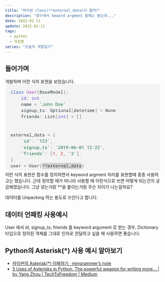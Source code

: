 ```yaml
---
title: "파이썬 class(**external_data)이 뭘까?"
description: "함수에서 keword argment 쓸때는 봤는데..."
date: 2022-02-11
update: 2022-02-11
tags:
  - python
  - 작성중
series: "오늘의 개발일기"
---
```


## 들어가며
개발하며 이런 식의 표현을 보았습니다.
![image](78927256-9DF9-47FB-A80F-6A3660F2F549.png)
이런 식의 표현은 함수를 정의하면서 keyword argment 자리를 표현할때 종종 사용하고는 했습니다.
근데 정의할 때가 아니라 사용할 때 이런식으로 쓰면 어떻게 되는건지 궁금해졌습니다. 그냥 넣는거랑 **을 붙이는거랑 무슨 차이가 나는걸까요?


데이터를 Unpacking 하는 용도로 쓰인다고 합니다.

## 데이터 언패킹 사용예시
User 에서 id, signup_ts, friends 를 keyword argument 로 받는 경우,
Dictionary 타입으로 정의된 객체를 그대로 인자로 전달하고 싶을 때 사용하면 좋습니다.


## Python의 Asterisk(*) 사용 예시 알아보기
- [파이썬의 Asterisk(*) 이해하기 · mingrammer’s note](https://mingrammer.com/understanding-the-asterisk-of-python/)
- [5 Uses of Asterisks in Python. The powerful weapon for writing more… | by Yang Zhou | TechToFreedom | Medium](https://medium.com/techtofreedom/5-uses-of-asterisks-in-python-3007911c198f)

